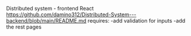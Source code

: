 Distributed system - frontend 
React
https://github.com/damino312/Distributed-System---backend/blob/main/README.md
requires:
-add validation for inputs
-add the rest pages


